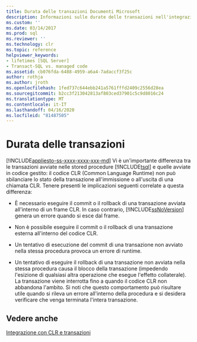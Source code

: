 ```yaml
---
title: Durata delle transazioni Documenti Microsoft
description: Informazioni sulle durate delle transazioni nell'integrazione CLR di SQL Server.Learn about transaction lifetimes in SQL Server CLR integration. Le transazioni avviate nelle stored procedure Transact-SQLTransact-SQL sono diverse da quelle avviate nel codice gestito.
ms.custom: ''
ms.date: 03/14/2017
ms.prod: sql
ms.reviewer: ''
ms.technology: clr
ms.topic: reference
helpviewer_keywords:
- lifetimes [SQL Server]
- Transact-SQL vs. managed code
ms.assetid: cb076fda-6488-4959-a6a4-7adaccf3f25c
author: rothja
ms.author: jroth
ms.openlocfilehash: 1fed737c644ebb241a5761fffd2409c2556d28ea
ms.sourcegitcommit: b2cc3f213042813af803ced37901c5c9d8016c24
ms.translationtype: MT
ms.contentlocale: it-IT
ms.lasthandoff: 04/16/2020
ms.locfileid: "81487505"
---
```

# <a name="transaction-lifetimes"></a>Durata delle transazioni
[!INCLUDE[appliesto-ss-xxxx-xxxx-xxx-md](../../includes/appliesto-ss-xxxx-xxxx-xxx-md.md)]
  Vi è un'importante differenza tra le transazioni avviate nelle stored procedure [!INCLUDE[tsql](../../includes/tsql-md.md)] e quelle avviate in codice gestito: il codice CLR (Common Language Runtime) non può sbilanciare lo stato della transazione all'immissione o all'uscita di una chiamata CLR. Tenere presenti le implicazioni seguenti correlate a questa differenza:  
  
-   È necessario eseguire il commit o il rollback di una transazione avviata all'interno di un frame CLR. In caso contrario, [!INCLUDE[ssNoVersion](../../includes/ssnoversion-md.md)] genera un errore quando si esce dal frame.  
  
-   Non è possibile eseguire il commit o il rollback di una transazione esterna all'interno del codice CLR.  
  
-   Un tentativo di esecuzione del commit di una transazione non avviato nella stessa procedura provoca un errore di runtime.  
  
-   Un tentativo di eseguire il rollback di una transazione non avviata nella stessa procedura causa il blocco della transazione (impedendo l'esizione di qualsiasi altra operazione che esegue l'effetto collaterale). La transazione viene interrotta fino a quando il codice CLR non abbandona l'ambito. Si noti che questo comportamento può risultare utile quando si rileva un errore all'interno della procedura e si desidera verificare che venga terminata l'intera transazione.  
  
## <a name="see-also"></a>Vedere anche  
 [Integrazione con CLR e transazioni](../../relational-databases/clr-integration-data-access-transactions/clr-integration-and-transactions.md)  
  
  
